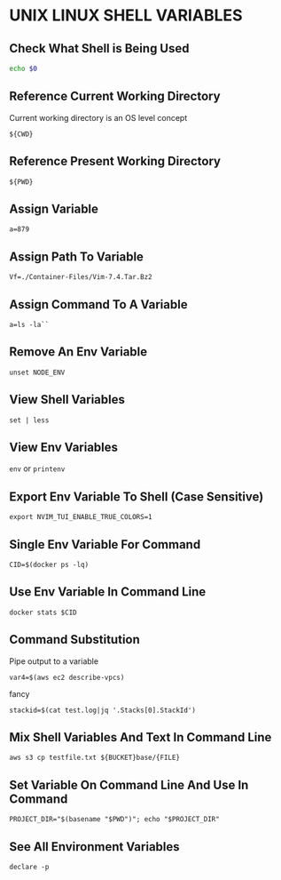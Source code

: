 # UNIX LINUX SHELL VARIABLES

## Check What Shell is Being Used

```sh
echo $0
```

## Reference Current Working Directory

Current working directory is an OS level concept

```console
${CWD}
```

## Reference Present Working Directory

```console
${PWD}
```

## Assign Variable

```console
a=879
```

## Assign Path To Variable

```console
Vf=./Container-Files/Vim-7.4.Tar.Bz2
```

## Assign Command To A Variable

```console
a=ls -la``
```

## Remove An Env Variable

```console
unset NODE_ENV
```

## View Shell Variables

```console
set | less
```

## View Env Variables

`env`
or
`printenv`

## Export Env Variable To Shell (Case Sensitive)

```console
export NVIM_TUI_ENABLE_TRUE_COLORS=1
```

## Single Env Variable For Command

```console
CID=$(docker ps -lq)
```

## Use Env Variable In Command Line

```console
docker stats $CID
```

## Command Substitution

Pipe output to a variable

```console
var4=$(aws ec2 describe-vpcs)
```

fancy

```console
stackid=$(cat test.log|jq '.Stacks[0].StackId')
```

## Mix Shell Variables And Text In Command Line

```console
aws s3 cp testfile.txt ${BUCKET}base/{FILE}
```

## Set Variable On Command Line And Use In Command

```console
PROJECT_DIR="$(basename "$PWD")"; echo "$PROJECT_DIR"
```

## See All Environment Variables

```console
declare -p
```
